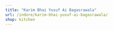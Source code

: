 ```yaml
---
title: "Karim Bhai Yusuf Ai Bagasrawala"
url: /indore/karim-bhai-yusuf-ai-bagasrawala/
shop: kitchen
---
```

